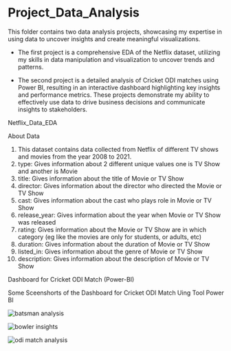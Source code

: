 # Project_Data_Analysis
This folder contains two data analysis projects, showcasing my expertise in using data to uncover insights and create meaningful visualizations. 

- The first project is a comprehensive EDA of the Netflix dataset, utilizing my skills in data manipulation and visualization to uncover trends and patterns. 

- The second project is a detailed analysis of Cricket ODI matches using Power BI, resulting in an interactive dashboard highlighting key insights and performance metrics. These projects demonstrate my ability to effectively use data to drive business decisions and communicate insights to stakeholders.

Netflix_Data_EDA

About Data
1. This dataset contains data collected from Netflix of different TV shows and movies from the year 2008 to 2021.
2. type: Gives information about 2 different unique values one is TV Show and another is Movie
3. title: Gives information about the title of Movie or TV Show
4. director: Gives information about the director who directed the Movie or TV Show
5. cast: Gives information about the cast who plays role in Movie or TV Show
6. release_year: Gives information about the year when Movie or TV Show was released
7. rating: Gives information about the Movie or TV Show are in which category (eg like the movies are only for students, or adults, etc)
8. duration: Gives information about the duration of Movie or TV Show
9. listed_in: Gives information about the genre of Movie or TV Show
10. description: Gives information about the description of Movie or TV Show


Dashboard for Cricket ODI Match (Power-BI) 

Some Sceenshorts of the Dashboard for Cricket ODI Match Uing Tool Power BI

![batsman analysis](https://user-images.githubusercontent.com/110725893/216618804-8109e516-796f-4efc-a8f8-a957f280d0ed.JPG)

![bowler insights](https://user-images.githubusercontent.com/110725893/216618869-6e34cc71-6b99-45fc-b0d7-070f3242222b.JPG)

![odi match analysis](https://user-images.githubusercontent.com/110725893/216618920-fc44b9b2-6297-4a71-ad7e-0edacb08a521.JPG)
